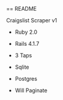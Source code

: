 == README

Craigslist Scraper v1 

* Ruby 2.0

* Rails 4.1.7

* 3 Taps 

* Sqlite

* Postgres

* Will Paginate

